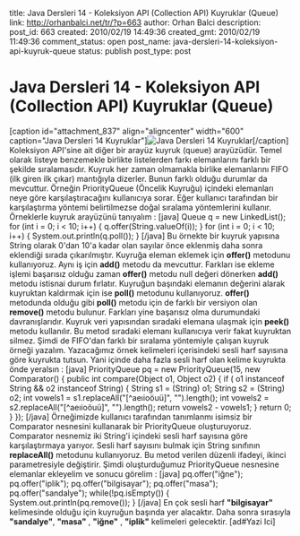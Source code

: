 title: Java Dersleri 14 - Koleksiyon API (Collection API) Kuyruklar (Queue)
link: http://orhanbalci.net/tr/?p=663
author: Orhan Balci
description: 
post_id: 663
created: 2010/02/19 14:49:36
created_gmt: 2010/02/19 11:49:36
comment_status: open
post_name: java-dersleri-14-koleksiyon-api-kuyruk-queue
status: publish
post_type: post

# Java Dersleri 14 - Koleksiyon API (Collection API) Kuyruklar (Queue)

[caption id="attachment_837" align="aligncenter" width="600" caption="Java Dersleri 14 Kuyruklar"]![Java Dersleri 14 Kuyruklar](/wp-content/uploads/java_banner_14.png)[/caption] Koleksiyon API'sine ait diğer bir arayüz kuyruk (queue) arayüzüdür. Temel olarak listeye benzemekle birlikte listelerden farkı elemanlarını farklı bir şekilde sıralamasıdır. Kuyruk her zaman olmamakla birlike elemanlarını FIFO (ilk giren ilk çıkar) mantığıyla dizerler. Bunun farklı olduğu durumlar da mevcuttur. Örneğin PriorityQueue (Öncelik Kuyruğu) içindeki elemanları neye göre karşılaştıracağını kullanıcıya sorar. Eğer kullanıcı tarafından bir karşılaştırma yöntemi belirtilmezse doğal sıralama yöntemlerini kullanır. Örneklerle kuyruk arayüzünü tanıyalım : [java] Queue<String> q = new LinkedList<String>(); for (int i = 0; i < 10; i++) { q.offer(String.valueOf(i)); } for (int i = 0; i < 10; i++) { System.out.println(q.poll()); } [/java] Bu örnekte bir kuyruk yapısına String olarak 0'dan 10'a kadar olan sayılar önce eklenmiş daha sonra eklendiği sırada çıkarılmıştır. Kuyruğa eleman eklemek için **offer()** metodunu kullanıyoruz. Aynı iş için **add()** metodu da mevcuttur. Farkları ise ekleme işlemi başarısız olduğu zaman **offer()** metodu null değeri dönerken **add()** metodu istisnai durum fırlatır. Kuyruğun başındaki elemanın değerini alarak kuyruktan kaldırmak için ise **poll()** metodunu kullanıyoruz. **offer()** metodunda olduğu gibi **poll()** metodu için de farklı bir versiyon olan **remove()** metodu bulunur. Farkları yine başarısız olma durumundaki davranışlarıdır. Kuyruk veri yapısından sıradaki elemana ulaşmak için **peek()** metodu kullanılır. Bu metod sıradaki elemanı kullanıcıya verir fakat kuyruktan silmez. Şimdi de FIFO'dan farklı bir sıralama yöntemiyle çalışan kuyruk örneği yazalım. Yazacağımız örnek kelimeleri içerisindeki sesli harf sayısına göre kuyrukta tutsun. Yani içinde daha fazla sesli harf olan kelime kuyrukta önde yeralsın : [java] PriorityQueue<String> pq = new PriorityQueue(15, new Comparator() { public int compare(Object o1, Object o2) { if ( o1 instanceof String && o2 instanceof String) { String s1 = (String) o1; String s2 = (String) o2; int vowels1 = s1.replaceAll("[^aeıioöuü]", "").length(); int vowels2 = s2.replaceAll("[^aeıioöuü]", "").length(); return vowels2 - vowels1; } return 0; } }); [/java] Örneğimizde kullanıcı tarafından tanımlanmı isimsiz bir Comparator nesnesini kullanarak bir PriorityQueue oluşturuyoruz. Comparator nesnemiz iki String'i içindeki sesli harf sayısına göre karşılaştırmaya yarıyor. Sesli harf sayısını bulmak için String sınıfının **replaceAll()** metodunu kullanıyoruz. Bu metod verilen düzenli ifadeyi, ikinci parametresiyle değiştirir. Şimdi oluşturduğumuz PriorityQueue nesnesine elemanlar ekleyelim ve sonucu görelim : [java] pq.offer("iğne"); pq.offer("iplik"); pq.offer("bilgisayar"); pq.offer("masa"); pq.offer("sandalye"); while(!pq.isEmpty()) { System.out.println(pq.remove()); } [/java] En çok sesli harf **"bilgisayar"** kelimesinde olduğu için kuyruğun başında yer alacaktır. Daha sonra sırasıyla **"sandalye"**, **"masa"** , **"iğne"** , **"iplik"** kelimeleri gelecektir. [ad#Yazi Ici]